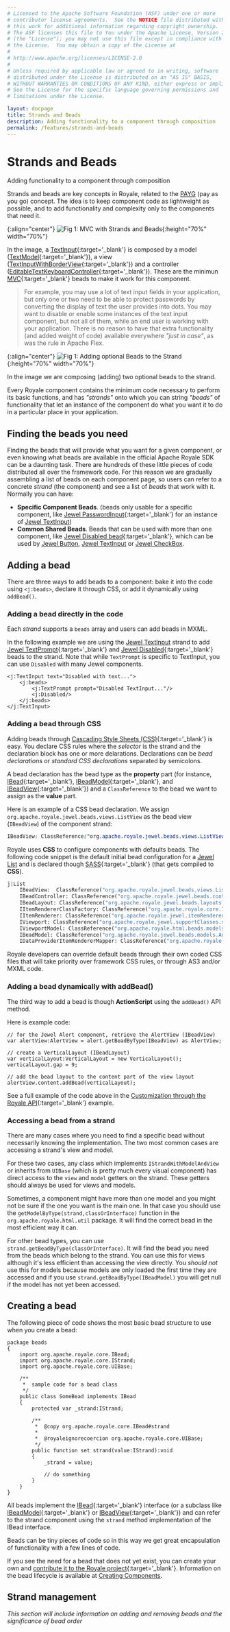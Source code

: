 ```yaml
---
# Licensed to the Apache Software Foundation (ASF) under one or more
# contributor license agreements.  See the NOTICE file distributed with
# this work for additional information regarding copyright ownership.
# The ASF licenses this file to You under the Apache License, Version 2.0
# (the "License"); you may not use this file except in compliance with
# the License.  You may obtain a copy of the License at
# 
# http://www.apache.org/licenses/LICENSE-2.0
# 
# Unless required by applicable law or agreed to in writing, software
# distributed under the License is distributed on an "AS IS" BASIS,
# WITHOUT WARRANTIES OR CONDITIONS OF ANY KIND, either express or implied.
# See the License for the specific language governing permissions and
# limitations under the License.

layout: docpage
title: Strands and Beads
description: Adding functionality to a component through composition
permalink: /features/strands-and-beads
---
```


# Strands and Beads

Adding functionality to a component through composition

Strands and beads are key concepts in Royale, related to the [PAYG](features/payg)  (pay as you go) concept. The idea is to keep component code as lightweight as possible, and to add functionality and complexity only to the components that need it.

{:align="center"}
![Fig 1: MVC with Strands and Beads](assets/images/strand-beads/strand-bead-1.jpg){:height="70%" width="70%"}

In the image, a [TextInput](https://royale.apache.org/asdoc/index.html#!org.apache.royale.html/TextInput){:target='_blank'} is composed by a model ([TextModel](https://royale.apache.org/asdoc/index.html#!org.apache.royale.html.beads.models/TextModel){:target='_blank'}), a view ([TextInputWithBorderView](https://royale.apache.org/asdoc/index.html#!org.apache.royale.html.beads/TextInputWithBorderView){:target='_blank'}) and a controller ([EditableTextKeyboardController](https://royale.apache.org/asdoc/index.html#!org.apache.royale.html.beads.controllers/EditableTextKeyboardController){:target='_blank'}). These are the minimun [MVC](https://en.wikipedia.org/wiki/Model–view–controller){:target='_blank'} beads to make it work for this component.

> For example, you may use a lot of text input fields in your application, but only one or two need to be able to protect passwords by converting the display of text the user provides into dots. You may want to disable or enable some instances of the text input component, but not all of them, while an end user is working with your application. There is no reason to have that extra functionality (and added weight of code) available everywhere _"just in case"_, as was the rule in Apache Flex.

{:align="center"}
![Fig 1: Adding optional Beads to the Strand](assets/images/strand-beads/strand-bead-2.jpg){:height="70%" width="70%"}

In the image we are composing (adding) two optional beads to the strand.

Every Royale component contains the minimum code necessary to perform its basic functions, and has _"strands"_ onto which you can string _"beads"_ of functionality that let an instance of the component do what you want it to do in a particular place in your application.

## Finding the beads you need

Finding the beads that will provide what you want for a given component, or even knowing what beads are available in the official Apache Royale SDK can be a daunting task. There are hundreds of these little pieces of code distributed all over the framework code. For this reason we are gradually assembling a list of beads on each component page, so users can refer to a concrete _strand_ (the component) and see a list of _beads_ that work with it. Normally you can have:

* __Specific Component Beads__. (beads only usable for a specific component, like [Jewel PasswordInput](https://royale.apache.org/asdoc/index.html#!org.apache.royale.jewel.beads.controls.textinput/PasswordInput){:target='_blank'} for an instance of [Jewel TextInput](component-sets/jewel/textinput))
* __Common Shared Beads__. Beads that can be used with more than one component, like [Jewel Disabled bead](https://royale.apache.org/asdoc/index.html#!org.apache.royale.jewel.beads.controls/Disabled){:target='_blank'}, which can be used by [Jewel Button](component-sets/jewel/button), [Jewel TextInput](component-sets/jewel/textinput) or [Jewel CheckBox](component-sets/jewel/checkbox).

## Adding a bead

There are three ways to add beads to a component: bake it into the code using `<j:beads>`, declare it through CSS, or add it dynamically using `addBead()`.

### Adding a bead directly in the code

Each _strand_ supports a `beads` array and users can add beads in MXML.

In the following example we are using the [Jewel TextInput](component-sets/jewel/textinput) strand to add [Jewel TextPrompt](https://royale.apache.org/asdoc/index.html#!org.apache.royale.jewel.beads.controls.textinput/TextPrompt){:target='_blank'} and [Jewel Disabled](https://royale.apache.org/asdoc/index.html#!org.apache.royale.jewel.beads.controls/Disabled){:target='_blank'} beads to the strand. Note that while `TextPrompt` is specific to TextInput, you can use `Disabled` with many Jewel components.

```mxml
<j:TextInput text="Disabled with text...">
    <j:beads>
        <j:TextPrompt prompt="Disabled TextInput..."/>
        <j:Disabled/>
    </j:beads>
</j:TextInput>
```

### Adding a bead through CSS

Adding beads through [Cascading Style Sheets (CSS)](https://en.wikipedia.org/wiki/Cascading_Style_Sheets){:target='_blank'} is easy. You declare CSS rules where the _selector_ is the strand and the declaration block has one or more delarations. Declarations can be _bead declarations_ or _standard CSS declarations_ separated by semicolons.

A bead declaration has the bead type as the __property__ part (for instance, [IBead](https://royale.apache.org/asdoc/index.html#!org.apache.royale.core/IBead){:target='_blank'}, [IBeadModel](https://royale.apache.org/asdoc/index.html#!org.apache.royale.core/IBeadModel){:target='_blank'}, and [IBeadView](https://royale.apache.org/asdoc/index.html#!org.apache.royale.core/IBeadView){:target='_blank'}) and a `ClassReference` to the bead we want to assign as the __value__ part.

Here is an example of a CSS bead declaration. We assign `org.apache.royale.jewel.beads.views.ListView` as the bead view (`IBeadView`) of the component strand:

```css
IBeadView: ClassReference("org.apache.royale.jewel.beads.views.ListView");
```

Royale uses __CSS__ to configure components with defaults beads. The following
code snippet is the default initial bead configuration for a [Jewel List](component-sets/jewel/list) and is declared though [SASS](https://sass-lang.com){:target='_blank'} (that gets compiled to __CSS__). 

```sass
j|List
    IBeadView:  ClassReference("org.apache.royale.jewel.beads.views.ListView")
    IBeadController: ClassReference("org.apache.royale.jewel.beads.controllers.ListSingleSelectionMouseController")
    IBeadLayout: ClassReference("org.apache.royale.jewel.beads.layouts.VerticalLayout")
    IItemRendererClassFactory: ClassReference("org.apache.royale.core.ItemRendererClassFactory")
    IItemRenderer: ClassReference("org.apache.royale.jewel.itemRenderers.ListItemRenderer")
    IViewport: ClassReference("org.apache.royale.jewel.supportClasses.scrollbar.ScrollingViewport")
    IViewportModel: ClassReference("org.apache.royale.html.beads.models.ViewportModel")
    IBeadModel: ClassReference("org.apache.royale.jewel.beads.models.ArrayListSelectionModel")
    IDataProviderItemRendererMapper: ClassReference("org.apache.royale.jewel.beads.itemRenderers.DataItemRendererFactoryForCollectionView")
```

Royale developers can override default beads through their own coded CSS files that will take priority over framework CSS rules, or through AS3 and/or MXML code.

### Adding a bead dynamically with addBead()

The third way to add a bead is though __ActionScript__ using the `addBead()` API method.

Here is example code:

```as3
// for the Jewel Alert component, retrieve the AlertView (IBeadView) 
var alertView:AlertView = alert.getBeadByType(IBeadView) as AlertView;

// create a VerticalLayout (IBeadLayout)
var verticalLayout:VerticalLayout = new VerticalLayout();
verticalLayout.gap = 9;

// add the bead layout to the content part of the view layout
alertView.content.addBead(verticalLayout);
```
See a full example of the code above in the [Customization through the Royale API](https://royale.apache.org/customization-through-the-royale-api/){:target='_blank'} example.

### Accessing a bead from a strand
There are many cases where you need to find a specific bead without necessarily knowing the implementation. The two most common cases are accessing a strand's view and model.

For these two cases, any class which implements `IStrandWithModelAndView` or inherits from `UIBase` (which is pretty much every visual component) has direct access to the `view` and `model` getters on the strand. These getters should always be used for views and models. 

Sometimes, a component might have more than one model and you might not be sure if the one you want is the main one. In that case you should use the `getModelByType(strand,classOrInterface)` function in the `org.apache.royale.html.util` package. It will find the correct bead in the most efficient way it can.

For other bead types, you can use `strand.getBeadByType(classOrInterface)`. It will find the bead you need from the beads which belong to the strand. You can use this for views although it's less efficient than accessing the view directly. You _should not_ use this for models because models are only loaded the first time they are accessed and if you use `strand.getBeadByType(IBeadModel)` you will get null if the model has not yet been accessed.

## Creating a bead

The following piece of code shows the most basic bead structure to use when you create a bead:

```as3
package beads
{	
	import org.apache.royale.core.IBead;
	import org.apache.royale.core.IStrand;
	import org.apache.royale.core.UIBase;
	
	/**
	 *  sample code for a bead class
	 */
	public class SomeBead implements IBead
	{
		protected var _strand:IStrand;
		
		/**
		 *  @copy org.apache.royale.core.IBead#strand
		 *  
		 *  @royaleignorecoercion org.apache.royale.core.UIBase;
		 */
		public function set strand(value:IStrand):void
		{
			_strand = value;

			// do something
		}
	}
}
```

All beads implement the [IBead](https://royale.apache.org/asdoc/index.html#!org.apache.royale.core/IBead){:target='_blank'} interface (or a subclass like [IBeadModel](https://royale.apache.org/asdoc/index.html#!org.apache.royale.core/IBeadModel){:target='_blank'} or [IBeadView](https://royale.apache.org/asdoc/index.html#!org.apache.royale.core/IBeadView){:target='_blank'}) and can refer to the strand component using the `strand` method implementation of the IBead interface.

Beads can be tiny pieces of code so in this way we get great encapsulation of functionality with a few lines of code. 

If you see the need for a bead that does not yet exist, you can create your own and [contribute it to the Royale project](https://royale.apache.org/get-involved/){:target='_blank'}. Information on the bead lifecycle is available at [Creating Components](https://cwiki.apache.org/confluence/display/FLEX/Creating+Components).

## Strand management

_This section will include information on adding and removing beads and the significance of bead order_
